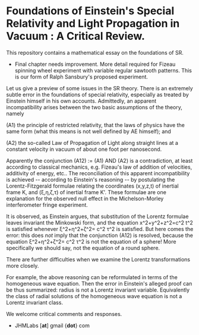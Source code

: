 
# Foundations of Einstein's Special Relativity and Light Propagation in Vacuum : A Critical Review.

This repository contains a mathematical essay on the foundations of SR. 

- Final chapter needs improvement. More detail required for Fizeau spinning wheel experiment with  variable regular sawtooth patterns. This is our form of Ralph Sansbury's proposed experiment. 

Let us give a preview of some issues in the SR theory. There is an extremely subtle error in the foundations of special relativity, especially as treated by Einstein himself in his own accounts. Admittedly, an apparent incompatibility arises between the two basic assumptions of the theory, namely 

(A1) the principle of restricted relativity, that the laws of physics have the same form (what this means is not well defined by AE himself); and 

(A2) the so-called Law of Propagation of Light along straight lines at a constant velocity in vacuum of about one foot per nanosecond. 

Apparently the conjunction (A12) := (A1) AND (A2) is a contradiction, at least according to classical mechanics, e.g. Fizeau's law of addition of velocities, additivity of energy, etc.. The reconciliation of this apparent incompatibility is achieved -- according to Einstein's reasoning -- by postulating the Lorentz-Fitzgerald formulae relating the coordinates (x,y,z,t) of inertial frame K, and (ξ,η,ζ,τ) of inertial frame K'. These formulae are one explanation for the observed null effect in the Michelson-Morley interferometer fringe experiment.

It is observed, as Einstein argues, that substitution of the Lorentz formulae leaves invariant the Minkowski form, and the equation x^2+y^2+z^2=c^2 t^2 is satisfied whenever  ξ^2+η^2+ζ^2= c^2 τ^2 is satisfied. But here comes the error: this does *not* imply that the conjunction (A12) is resolved, because the equation ξ^2+η^2+ζ^2= c^2 τ^2 is not the equation of a sphere! More specifically we should say, not the equation of a round sphere.  

There are further difficulties when we examine the Lorentz transformations more closely.

For example, the above reasoning can be reformulated in terms of the homogeneous wave equation. 
Then the error in Einstein's alleged proof can be thus summarized: radius is not a Lorentz invariant variable. Equivalently the class of radial solutions of the homogeneous wave equation is not a Lorentz invariant class. 

We welcome critical comments and responses. 

- JHMLabs [**at**] gmail {**dot**} com
